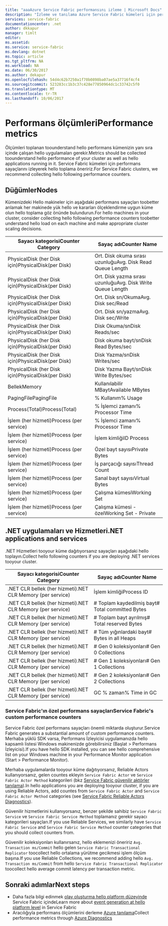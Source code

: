 ```yaml
---
title: "aaaAzure Service Fabric performansını izleme | Microsoft Docs"
description: "İzleme ve tanılama Azure Service Fabric kümeleri için performans sayaçları hakkında bilgi edinin."
services: service-fabric
documentationcenter: .net
author: dkkapur
manager: timlt
editor: 
ms.assetid: 
ms.service: service-fabric
ms.devlang: dotnet
ms.topic: article
ms.tgt_pltfrm: NA
ms.workload: NA
ms.date: 06/30/2017
ms.author: dekapur
ms.openlocfilehash: 54d4c62b7250a1f70b0898ba07ae5a37716f4cf4
ms.sourcegitcommit: 523283cc1b3c37c428e77850964dc1c33742c5f0
ms.translationtype: MT
ms.contentlocale: tr-TR
ms.lasthandoff: 10/06/2017
---
```

# <a name="performance-metrics"></a><span data-ttu-id="8d23a-103">Performans ölçümleri</span><span class="sxs-lookup"><span data-stu-id="8d23a-103">Performance metrics</span></span>

<span data-ttu-id="8d23a-104">Ölçümleri toplanan toounderstand hello performans kümenizin yanı sıra içinde çalışan hello uygulamaları gerekir.</span><span class="sxs-lookup"><span data-stu-id="8d23a-104">Metrics should be collected toounderstand hello performance of your cluster as well as hello applications running in it.</span></span> <span data-ttu-id="8d23a-105">Service Fabric kümeleri için performans sayaçlarını izleyerek hello toplama öneririz.</span><span class="sxs-lookup"><span data-stu-id="8d23a-105">For Service Fabric clusters, we recommend collecting hello following performance counters.</span></span>

## <a name="nodes"></a><span data-ttu-id="8d23a-106">Düğümler</span><span class="sxs-lookup"><span data-stu-id="8d23a-106">Nodes</span></span>

<span data-ttu-id="8d23a-107">Kümenizdeki Hello makineler için aşağıdaki performans sayaçları toobetter anlamak her makinede yük hello ve kararları ölçeklendirme uygun küme olun hello toplama göz önünde bulundurun.</span><span class="sxs-lookup"><span data-stu-id="8d23a-107">For hello machines in your cluster, consider collecting hello following performance counters toobetter understand hello load on each machine and make appropriate cluster scaling decisions.</span></span>

| <span data-ttu-id="8d23a-108">Sayacı kategorisi</span><span class="sxs-lookup"><span data-stu-id="8d23a-108">Counter Category</span></span> | <span data-ttu-id="8d23a-109">Sayaç adı</span><span class="sxs-lookup"><span data-stu-id="8d23a-109">Counter Name</span></span> |
| --- | --- |
| <span data-ttu-id="8d23a-110">PhysicalDisk (her Disk için)</span><span class="sxs-lookup"><span data-stu-id="8d23a-110">PhysicalDisk(per Disk)</span></span> | <span data-ttu-id="8d23a-111">Ort. Disk okuma sırası uzunluğu</span><span class="sxs-lookup"><span data-stu-id="8d23a-111">Avg. Disk Read Queue Length</span></span> |
| <span data-ttu-id="8d23a-112">PhysicalDisk (her Disk için)</span><span class="sxs-lookup"><span data-stu-id="8d23a-112">PhysicalDisk(per Disk)</span></span> | <span data-ttu-id="8d23a-113">Ort. Disk yazma sırası uzunluğu</span><span class="sxs-lookup"><span data-stu-id="8d23a-113">Avg. Disk Write Queue Length</span></span> |
| <span data-ttu-id="8d23a-114">PhysicalDisk (her Disk için)</span><span class="sxs-lookup"><span data-stu-id="8d23a-114">PhysicalDisk(per Disk)</span></span> | <span data-ttu-id="8d23a-115">Ort. Disk sn/Okuma</span><span class="sxs-lookup"><span data-stu-id="8d23a-115">Avg. Disk sec/Read</span></span> |
| <span data-ttu-id="8d23a-116">PhysicalDisk (her Disk için)</span><span class="sxs-lookup"><span data-stu-id="8d23a-116">PhysicalDisk(per Disk)</span></span> | <span data-ttu-id="8d23a-117">Ort. Disk sn/yazma</span><span class="sxs-lookup"><span data-stu-id="8d23a-117">Avg. Disk sec/Write</span></span> |
| <span data-ttu-id="8d23a-118">PhysicalDisk (her Disk için)</span><span class="sxs-lookup"><span data-stu-id="8d23a-118">PhysicalDisk(per Disk)</span></span> | <span data-ttu-id="8d23a-119">Disk Okuma/sn</span><span class="sxs-lookup"><span data-stu-id="8d23a-119">Disk Reads/sec</span></span> |
| <span data-ttu-id="8d23a-120">PhysicalDisk (her Disk için)</span><span class="sxs-lookup"><span data-stu-id="8d23a-120">PhysicalDisk(per Disk)</span></span> | <span data-ttu-id="8d23a-121">Disk okuma bayt/sn</span><span class="sxs-lookup"><span data-stu-id="8d23a-121">Disk Read Bytes/sec</span></span> |
| <span data-ttu-id="8d23a-122">PhysicalDisk (her Disk için)</span><span class="sxs-lookup"><span data-stu-id="8d23a-122">PhysicalDisk(per Disk)</span></span> | <span data-ttu-id="8d23a-123">Disk Yazma/sn</span><span class="sxs-lookup"><span data-stu-id="8d23a-123">Disk Writes/sec</span></span> |
| <span data-ttu-id="8d23a-124">PhysicalDisk (her Disk için)</span><span class="sxs-lookup"><span data-stu-id="8d23a-124">PhysicalDisk(per Disk)</span></span> | <span data-ttu-id="8d23a-125">Disk Yazma Bayt/sn</span><span class="sxs-lookup"><span data-stu-id="8d23a-125">Disk Write Bytes/sec</span></span> |
| <span data-ttu-id="8d23a-126">Bellek</span><span class="sxs-lookup"><span data-stu-id="8d23a-126">Memory</span></span> | <span data-ttu-id="8d23a-127">Kullanılabilir MBayt</span><span class="sxs-lookup"><span data-stu-id="8d23a-127">Available MBytes</span></span> |
| <span data-ttu-id="8d23a-128">PagingFile</span><span class="sxs-lookup"><span data-stu-id="8d23a-128">PagingFile</span></span> | <span data-ttu-id="8d23a-129">% Kullanım</span><span class="sxs-lookup"><span data-stu-id="8d23a-129">% Usage</span></span> |
| <span data-ttu-id="8d23a-130">Process(Total)</span><span class="sxs-lookup"><span data-stu-id="8d23a-130">Process(Total)</span></span> | <span data-ttu-id="8d23a-131">% İşlemci zamanı</span><span class="sxs-lookup"><span data-stu-id="8d23a-131">% Processor Time</span></span> |
| <span data-ttu-id="8d23a-132">İşlem (her hizmeti)</span><span class="sxs-lookup"><span data-stu-id="8d23a-132">Process (per service)</span></span> | <span data-ttu-id="8d23a-133">% İşlemci zamanı</span><span class="sxs-lookup"><span data-stu-id="8d23a-133">% Processor Time</span></span> |
| <span data-ttu-id="8d23a-134">İşlem (her hizmeti)</span><span class="sxs-lookup"><span data-stu-id="8d23a-134">Process (per service)</span></span> | <span data-ttu-id="8d23a-135">İşlem kimliği</span><span class="sxs-lookup"><span data-stu-id="8d23a-135">ID Process</span></span> |
| <span data-ttu-id="8d23a-136">İşlem (her hizmeti)</span><span class="sxs-lookup"><span data-stu-id="8d23a-136">Process (per service)</span></span> | <span data-ttu-id="8d23a-137">Özel bayt sayısı</span><span class="sxs-lookup"><span data-stu-id="8d23a-137">Private Bytes</span></span> |
| <span data-ttu-id="8d23a-138">İşlem (her hizmeti)</span><span class="sxs-lookup"><span data-stu-id="8d23a-138">Process (per service)</span></span> | <span data-ttu-id="8d23a-139">İş parçacığı sayısı</span><span class="sxs-lookup"><span data-stu-id="8d23a-139">Thread Count</span></span> |
| <span data-ttu-id="8d23a-140">İşlem (her hizmeti)</span><span class="sxs-lookup"><span data-stu-id="8d23a-140">Process (per service)</span></span> | <span data-ttu-id="8d23a-141">Sanal bayt sayısı</span><span class="sxs-lookup"><span data-stu-id="8d23a-141">Virtual Bytes</span></span> |
| <span data-ttu-id="8d23a-142">İşlem (her hizmeti)</span><span class="sxs-lookup"><span data-stu-id="8d23a-142">Process (per service)</span></span> | <span data-ttu-id="8d23a-143">Çalışma kümesi</span><span class="sxs-lookup"><span data-stu-id="8d23a-143">Working Set</span></span> |
| <span data-ttu-id="8d23a-144">İşlem (her hizmeti)</span><span class="sxs-lookup"><span data-stu-id="8d23a-144">Process (per service)</span></span> | <span data-ttu-id="8d23a-145">Çalışma kümesi - özel</span><span class="sxs-lookup"><span data-stu-id="8d23a-145">Working Set - Private</span></span> |

## <a name="net-applications-and-services"></a><span data-ttu-id="8d23a-146">.NET uygulamaları ve Hizmetleri</span><span class="sxs-lookup"><span data-stu-id="8d23a-146">.NET applications and services</span></span>

<span data-ttu-id="8d23a-147">.NET Hizmetleri tooyour küme dağıtıyorsanız sayaçları aşağıdaki hello toplayın.</span><span class="sxs-lookup"><span data-stu-id="8d23a-147">Collect hello following counters if you are deploying .NET services tooyour cluster.</span></span> 

| <span data-ttu-id="8d23a-148">Sayacı kategorisi</span><span class="sxs-lookup"><span data-stu-id="8d23a-148">Counter Category</span></span> | <span data-ttu-id="8d23a-149">Sayaç adı</span><span class="sxs-lookup"><span data-stu-id="8d23a-149">Counter Name</span></span> |
| --- | --- |
| <span data-ttu-id="8d23a-150">.NET CLR bellek (her hizmeti)</span><span class="sxs-lookup"><span data-stu-id="8d23a-150">.NET CLR Memory (per service)</span></span> | <span data-ttu-id="8d23a-151">İşlem kimliği</span><span class="sxs-lookup"><span data-stu-id="8d23a-151">Process ID</span></span> |
| <span data-ttu-id="8d23a-152">.NET CLR bellek (her hizmeti)</span><span class="sxs-lookup"><span data-stu-id="8d23a-152">.NET CLR Memory (per service)</span></span> | <span data-ttu-id="8d23a-153"># Toplam kaydedilmiş bayt</span><span class="sxs-lookup"><span data-stu-id="8d23a-153"># Total committed Bytes</span></span> |
| <span data-ttu-id="8d23a-154">.NET CLR bellek (her hizmeti)</span><span class="sxs-lookup"><span data-stu-id="8d23a-154">.NET CLR Memory (per service)</span></span> | <span data-ttu-id="8d23a-155"># Toplam bayt ayrılmış</span><span class="sxs-lookup"><span data-stu-id="8d23a-155"># Total reserved Bytes</span></span> |
| <span data-ttu-id="8d23a-156">.NET CLR bellek (her hizmeti)</span><span class="sxs-lookup"><span data-stu-id="8d23a-156">.NET CLR Memory (per service)</span></span> | <span data-ttu-id="8d23a-157"># Tüm yığınlardaki bayt</span><span class="sxs-lookup"><span data-stu-id="8d23a-157"># Bytes in all Heaps</span></span> |
| <span data-ttu-id="8d23a-158">.NET CLR bellek (her hizmeti)</span><span class="sxs-lookup"><span data-stu-id="8d23a-158">.NET CLR Memory (per service)</span></span> | <span data-ttu-id="8d23a-159"># Gen 0 koleksiyonları</span><span class="sxs-lookup"><span data-stu-id="8d23a-159"># Gen 0 Collections</span></span> |
| <span data-ttu-id="8d23a-160">.NET CLR bellek (her hizmeti)</span><span class="sxs-lookup"><span data-stu-id="8d23a-160">.NET CLR Memory (per service)</span></span> | <span data-ttu-id="8d23a-161"># Gen 1 koleksiyonları</span><span class="sxs-lookup"><span data-stu-id="8d23a-161"># Gen 1 Collections</span></span> |
| <span data-ttu-id="8d23a-162">.NET CLR bellek (her hizmeti)</span><span class="sxs-lookup"><span data-stu-id="8d23a-162">.NET CLR Memory (per service)</span></span> | <span data-ttu-id="8d23a-163"># Gen 2 koleksiyonları</span><span class="sxs-lookup"><span data-stu-id="8d23a-163"># Gen 2 Collections</span></span> |
| <span data-ttu-id="8d23a-164">.NET CLR bellek (her hizmeti)</span><span class="sxs-lookup"><span data-stu-id="8d23a-164">.NET CLR Memory (per service)</span></span> | <span data-ttu-id="8d23a-165">GC % zaman</span><span class="sxs-lookup"><span data-stu-id="8d23a-165">% Time in GC</span></span> |

### <a name="service-fabrics-custom-performance-counters"></a><span data-ttu-id="8d23a-166">Service Fabric'ın özel performans sayaçları</span><span class="sxs-lookup"><span data-stu-id="8d23a-166">Service Fabric's custom performance counters</span></span>

<span data-ttu-id="8d23a-167">Service Fabric özel performans sayaçları önemli miktarda oluşturur.</span><span class="sxs-lookup"><span data-stu-id="8d23a-167">Service Fabric generates a substantial amount of custom performance counters.</span></span> <span data-ttu-id="8d23a-168">Merhaba yüklü SDK varsa, Performans İzleyicisi uygulamanızda hello kapsamlı listesi Windows makinenizde görebilirsiniz (Başlat > Performans İzleyicisi).</span><span class="sxs-lookup"><span data-stu-id="8d23a-168">If you have hello SDK installed, you can see hello comprehensive list on your Windows machine in your Performance Monitor application (Start > Performance Monitor).</span></span> 

<span data-ttu-id="8d23a-169">Merhaba uygulamalarda tooyour küme dağıtıyorsanız, Reliable Actors kullanıyorsanız, gelen countes ekleyin `Service Fabric Actor` ve `Service Fabric Actor Method` kategorileri (bkz [Service Fabric güvenilir aktörler tanılama](service-fabric-reliable-actors-diagnostics.md)).</span><span class="sxs-lookup"><span data-stu-id="8d23a-169">In hello applications you are deploying tooyour cluster, if you are using Reliable Actors, add countes from `Service Fabric Actor` and `Service Fabric Actor Method` categories (see [Service Fabric Reliable Actors Diagnostics](service-fabric-reliable-actors-diagnostics.md)).</span></span>

<span data-ttu-id="8d23a-170">Güvenilir hizmetlerini kullanıyorsanız, benzer şekilde sahibiz `Service Fabric Service` ve `Service Fabric Service Method` toplamanız gerekir sayacı kategorileri sayaçları.</span><span class="sxs-lookup"><span data-stu-id="8d23a-170">If you use Reliable Services, we similarly have `Service Fabric Service` and `Service Fabric Service Method` counter categories that you should collect counters from.</span></span> 

<span data-ttu-id="8d23a-171">Güvenilir koleksiyonları kullanırsanız, hello eklemenizi öneririz `Avg. Transaction ms/Commit` hello gelen `Service Fabric Transactional Replicator` toocollect hello ortalama yürütme gecikmesi işlem ölçüm başına.</span><span class="sxs-lookup"><span data-stu-id="8d23a-171">If you use Reliable Collections, we recommend adding hello `Avg. Transaction ms/Commit` from hello `Service Fabric Transactional Replicator` toocollect hello average commit latency per transaction metric.</span></span>


## <a name="next-steps"></a><span data-ttu-id="8d23a-172">Sonraki adımlar</span><span class="sxs-lookup"><span data-stu-id="8d23a-172">Next steps</span></span>

* <span data-ttu-id="8d23a-173">Daha fazla bilgi edinmek [olay oluşturma hello platform düzeyinde](service-fabric-diagnostics-event-generation-infra.md) Service Fabric içinde</span><span class="sxs-lookup"><span data-stu-id="8d23a-173">Learn more about [event generation at hello platform level](service-fabric-diagnostics-event-generation-infra.md) in Service Fabric</span></span>
* <span data-ttu-id="8d23a-174">Aracılığıyla performans ölçümlerini derleme [Azure tanılama](service-fabric-diagnostics-event-aggregation-wad.md)</span><span class="sxs-lookup"><span data-stu-id="8d23a-174">Collect performance metrics through [Azure Diagnostics](service-fabric-diagnostics-event-aggregation-wad.md)</span></span>
